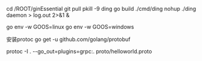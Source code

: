 cd /ROOT/ginEssential
git pull
pkill -9 ding
go build ./cmd/ding
nohup ./ding daemon > log.out 2>&1 &


go env -w GOOS=linux
go env -w GOOS=windows

安装protoc
go get -u github.com/golang/protobuf

protoc -I . --go_out=plugins=grpc:. proto/helloworld.proto

